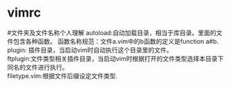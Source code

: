 vimrc
=====
#文件夹及文件名称个人理解
autoload:自动加载目录，相当于库目录。里面的文件包含各种函数。
函数名称规范：文件a.vim中的b函数的定义是function a#b.  
plugin: 插件目录，当启动vim时自动执行这个目录里的文件。  
ftplugin:文件类型相关插件目录，当启动vim时根据打开的文件类型选择本目录下同名的文件进行执行。  
filetype.vim:根据文件后缀设定文件类型.
